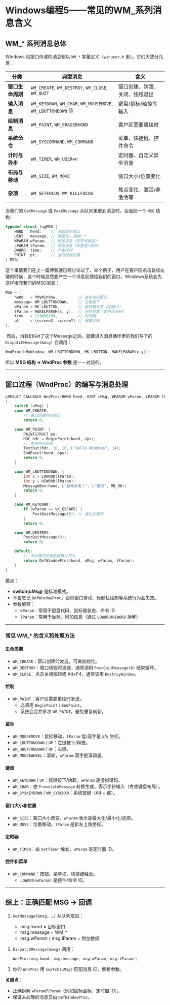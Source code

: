# Windows编程5——常见的WM_系列消息含义

## WM_* 系列消息总体

Windows 给窗口传递的消息都以 `WM_*` 常量定义（`winuser.h` 里）。它们大致分几类：

| 分类             | 典型消息                                                     | 含义                           |
| ---------------- | ------------------------------------------------------------ | ------------------------------ |
| **窗口生命周期** | `WM_CREATE`, `WM_DESTROY`, `WM_CLOSE`, `WM_QUIT`             | 窗口创建、销毁、关闭、线程退出 |
| **输入消息**     | `WM_KEYDOWN`, `WM_CHAR`, `WM_MOUSEMOVE`, `WM_LBUTTONDOWN` 等 | 键盘/鼠标/触控等输入           |
| **绘制消息**     | `WM_PAINT`, `WM_ERASEBKGND`                                  | 客户区需要重绘时               |
| **系统命令**     | `WM_SYSCOMMAND`, `WM_COMMAND`                                | 菜单、快捷键、控件命令         |
| **计时与异步**   | `WM_TIMER`, `WM_USER+n`                                      | 定时器、自定义异步消息         |
| **布局与移动**   | `WM_SIZE`, `WM_MOVE`                                         | 窗口大小/位置变化              |
| **杂项**         | `WM_SETFOCUS`, `WM_KILLFOCUS`                                | 焦点变化，激活/非激活等        |

当我们的 `GetMessage` 或 `PeekMessage` 从队列里取到消息时，会返回一个 `MSG` 结构：

```c
typedef struct tagMSG {
    HWND   hwnd;    // 消息目标窗口
    UINT   message; // 消息ID，即WM_*
    WPARAM wParam;  // 附加信息（无符号整型）
    LPARAM lParam;  // 附加信息（长整型/指针）
    DWORD  time;    // 产生时间
    POINT  pt;      // 当时鼠标位置
} MSG;
```

​	这个事情我们在上一篇博客就已经讨论过了，举个例子，用户在客户区点击鼠标左键的时候，这个时候显然要产生一个消息反馈给我们的窗口，Windows系统会先这样填充我们的MSG消息：

```c
MSG = {
    hwnd   = hMyWindow,         // 被点击的窗口
    message= WM_LBUTTONDOWN,    // 左键按下
    wParam = MK_LBUTTON,        // 鼠标键状态（左键=1）
    lParam = MAKELPARAM(x, y),  // 光标位置（客户区坐标）
    time   = 123456789,         // 时间戳
    pt     = {screenX, screenY} // 屏幕坐标
};
```

​	然后，当我们Get了这个Message之后，就要进入消息循环里的我们写下的 `DispatchMessage(&msg)` 会调用：

```c
WndProc(hMyWindow, WM_LBUTTONDOWN, MK_LBUTTON, MAKELPARAM(x,y));
```

所以 **MSG 结构 → WndProc 参数** 是一一对应的。

------

## 窗口过程（WndProc）的编写与消息处理

```c
LRESULT CALLBACK WndProc(HWND hwnd, UINT uMsg, WPARAM wParam, LPARAM lParam)
{
    switch (uMsg) {
    case WM_CREATE:
        // 窗口创建时初始化
        return 0;

    case WM_PAINT: {
        PAINTSTRUCT ps;
        HDC hdc = BeginPaint(hwnd, &ps);
        // 在客户区绘制
        TextOut(hdc, 10, 10, L"Hello Windows", 14);
        EndPaint(hwnd, &ps);
        return 0;
    }

    case WM_LBUTTONDOWN: {
        int x = LOWORD(lParam);
        int y = HIWORD(lParam);
        MessageBox(hwnd, L"鼠标点击！", L"提示", MB_OK);
        return 0;
    }

    case WM_KEYDOWN:
        if (wParam == VK_ESCAPE) {
            PostQuitMessage(0); // 退出主循环
        }
        return 0;

    case WM_DESTROY:
        PostQuitMessage(0);
        return 0;

    default:
        // 未处理的交给系统默认行为
        return DefWindowProc(hwnd, uMsg, wParam, lParam);
    }
}
```

要点：

- **switch(uMsg)** 是标准模式。
- 不要忘记 `DefWindowProc`，否则窗口移动、标题栏绘制等系统行为会失效。
- 参数解释：
  - `wParam`：常用于键盘代码、鼠标键状态、命令 ID
  - `lParam`：常用于坐标、附加信息（通过 `LOWORD`/`HIWORD` 拆解）

------

### 常见 WM_* 的含义和处理方法

#### 生命周期

- `WM_CREATE`：窗口创建时发送，可做初始化。
- `WM_DESTROY`：窗口销毁时发送，通常调用 `PostQuitMessage(0)` 结束循环。
- `WM_CLOSE`：点击关闭按钮或 Alt+F4，通常调用 `DestroyWindow`。

#### 绘制

- `WM_PAINT`：客户区需要重绘时发送。
  - 必须用 `BeginPaint` / `EndPaint`。
  - 系统会合并多次 `WM_PAINT`，避免重复刷新。

#### 鼠标

- `WM_MOUSEMOVE`：鼠标移动，`lParam` 低/高字是 x/y 坐标。
- `WM_LBUTTONDOWN` / `UP`：左键按下/释放。
- `WM_RBUTTONDOWN` / `UP`：右键。
- `WM_MOUSEWHEEL`：滚轮，`wParam` 高字是滚动量。

#### 键盘

- `WM_KEYDOWN` / `UP`：按键按下/抬起，`wParam` 是虚拟键码。
- `WM_CHAR`：由 `TranslateMessage` 转换生成，表示字符输入（考虑键盘布局）。
- `WM_SYSKEYDOWN` / `WM_SYSCHAR`：系统按键（Alt + 键）。

#### 窗口大小和位置

- `WM_SIZE`：窗口大小改变，`wParam` 表示是最大化/最小化/还原。
- `WM_MOVE`：位置移动，`lParam` 是新左上角坐标。

#### 定时器

- `WM_TIMER`：由 `SetTimer` 触发，`wParam` 是定时器 ID。

#### 控件和菜单

- `WM_COMMAND`：按钮、菜单项、快捷键触发。
  - `LOWORD(wParam)` 是控件/命令 ID。

------

## 综上：正确匹配 MSG → 回调

1. `GetMessage(&msg, …)` 从队列取出：

   - msg.hwnd = 目标窗口
   - msg.message = WM_*
   - msg.wParam / msg.lParam = 附加数据

2. `DispatchMessage(&msg)` 调用：

   ```c
   WndProc(msg.hwnd, msg.message, msg.wParam, msg.lParam);
   ```

3. 你的 `WndProc` 用 `switch(uMsg)` 匹配消息 ID，解析参数。

**关键点**：

- 正确拆解 `wParam`/`lParam`（例如鼠标坐标、定时器 ID）。
- 保证未处理的消息交由 `DefWindowProc`。

